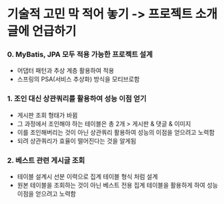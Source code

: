 # 기술적 고민 막 적어 놓기 -> 프로젝트 소개 글에 언급하기 

### 0. MyBatis, JPA 모두 적용 가능한 프로젝트 설계
- 어댑터 패턴과 추상 계층 활용하여 적용
- 스프링의 PSA(서비스 추상화) 방식을 모티브로함

### 1. 조인 대신 상관쿼리를 활용하여 성능 이점 얻기
- 게시판 조회 형태가 바뀜
- 그 과정에서 조인해야 하는 테이블은 총 2개 > 게시판 & 댓글 & 이미지
- 이를 조인해버리는 것이 아닌 상관쿼리 활용하여 성능의 이점을 얻으려고 노력함
- 되려 상관쿼리가 효율이 떨어진다는 것을 알게됨

### 2. 베스트 관련 게시글 조회
- 테이블 설계시 선분 이력으로 집계 테이블 형식 처럼 설계
- 원본 테이블을 조회하는 것이 아닌 베스트 전용 집계 테이블을 활용하게 하여 성능 이점을 얻으려고 노력함 

